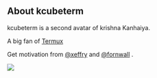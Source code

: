 ## About kcubeterm

kcubeterm is a second avatar of krishna Kanhaiya.


A big  fan of [Termux](https://GitHub.com/termux)

Get motivation from [@xeffry](https://github.com/xeffyr) and [@fornwall](https://GitHub.com/fornwall) .

![](https://github-readme-stats.vercel.app/api?username=kcubeterm&show_icons=true&hide_border=true)
